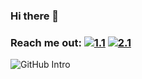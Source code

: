 ### Hi there 👋

### Reach me out: [![1.1]][1]  [![2.1]][2] 

[1.1]: https://user-images.githubusercontent.com/43178958/87245009-567a1500-c45f-11ea-92fa-c1dd2f04ef61.png
[2.1]: https://user-images.githubusercontent.com/43178958/87245031-89bca400-c45f-11ea-8165-9f82d28e5b8b.png

[1]: https://twitter.com/VarshaKR1?s=08
[2]: https://www.linkedin.com/in/varsha-k-r-578617151

![GitHub Intro](https://user-images.githubusercontent.com/43178958/87244017-78bc6480-c458-11ea-96d8-97dcf3669e70.gif)

